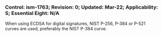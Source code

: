 ### Control: ism-1763; Revision: 0; Updated: Mar-22; Applicability: S; Essential Eight: N/A
<p>When using ECDSA for digital signatures, NIST P-256, P-384 or P-521 curves are used, preferably the NIST P-384 curve.</p>
